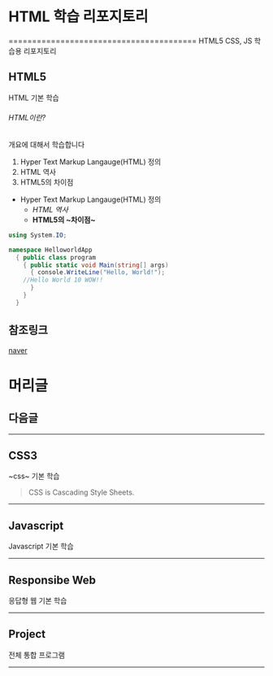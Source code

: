 # HTML 학습 리포지토리
========================================
HTML5 CSS, JS 학습용 리포지토리

## HTML5 
HTML 기본 학습

###### HTML이란?
개요에 대해서 학습합니다
1. Hyper Text Markup Langauge(HTML) 정의
2. HTML 역사
3. HTML5의 차이점

- Hyper Text Markup Langauge(HTML) 정의
  - _HTML_ _역사_
  - __HTML5의 ~차이점~__


```C#
using System.IO;

namespace HelloworldApp
  { public class program
    { public static void Main(string[] args)
      { console.WriteLine("Hello, World!");
    //Hello World 10 WOW!!
      }
    }
  }
 ```
참조링크
----------
[naver](www.naver.com)


머리글
===

다음글
----

-----------------------------------

## CSS3
~css~ 기본 학습

>CSS is Cascading Style Sheets.

-----------------------------------

## Javascript
Javascript 기본 학습

-----------------------------------

## Responsibe Web
응답형 웹 기본 학습

-----------------------------------

## Project
전체 통합 프로그램

-----------------------------------
